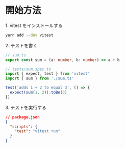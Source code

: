 # 開始方法

1\. vitest をインストールする

```bash
yarn add --dev vitest
```

2\. テストを書く

```TypeScript
// sum.ts
export const sum = (a: number, b: number) => a + b
```

```TypeScript
// tests/sum.spec.ts
import { expect, test } from 'vitest'
import { sum } from './sum.ts'

test('adds 1 + 2 to equal 3', () => {
  expect(sum(1, 2)).toBe(3)
})
```

3\. テストを実行する

```JSON
// package.json
{
  "scripts": {
    "test": "vitest run"
  }
}
```
